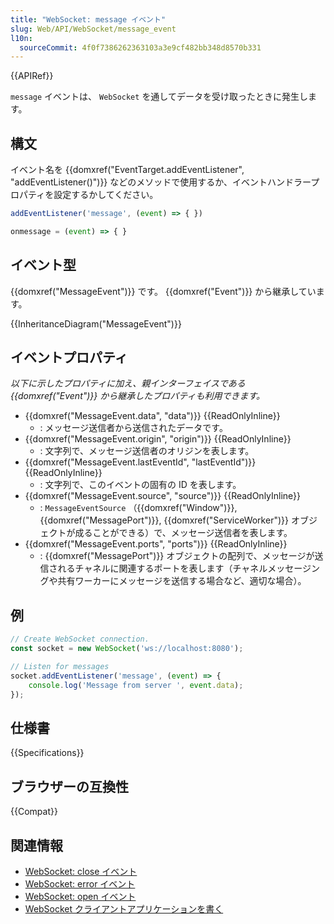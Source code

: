 ```yaml
---
title: "WebSocket: message イベント"
slug: Web/API/WebSocket/message_event
l10n:
  sourceCommit: 4f0f7386262363103a3e9cf482bb348d8570b331
---
```


{{APIRef}}

`message` イベントは、 `WebSocket` を通してデータを受け取ったときに発生します。

## 構文

イベント名を {{domxref("EventTarget.addEventListener", "addEventListener()")}} などのメソッドで使用するか、イベントハンドラープロパティを設定するかしてください。

```js
addEventListener('message', (event) => { })

onmessage = (event) => { }
```

## イベント型

{{domxref("MessageEvent")}} です。 {{domxref("Event")}} から継承しています。

{{InheritanceDiagram("MessageEvent")}}

## イベントプロパティ

_以下に示したプロパティに加え、親インターフェイスである {{domxref("Event")}} から継承したプロパティも利用できます。_

- {{domxref("MessageEvent.data", "data")}} {{ReadOnlyInline}}
  - : メッセージ送信者から送信されたデータです。
- {{domxref("MessageEvent.origin", "origin")}} {{ReadOnlyInline}}
  - : 文字列で、メッセージ送信者のオリジンを表します。
- {{domxref("MessageEvent.lastEventId", "lastEventId")}} {{ReadOnlyInline}}
  - : 文字列で、このイベントの固有の ID を表します。
- {{domxref("MessageEvent.source", "source")}} {{ReadOnlyInline}}
  - : `MessageEventSource` （{{domxref("Window")}}, {{domxref("MessagePort")}}, {{domxref("ServiceWorker")}} オブジェクトが成ることができる）で、メッセージ送信者を表します。
- {{domxref("MessageEvent.ports", "ports")}} {{ReadOnlyInline}}
  - : {{domxref("MessagePort")}} オブジェクトの配列で、メッセージが送信されるチャネルに関連するポートを表します（チャネルメッセージングや共有ワーカーにメッセージを送信する場合など、適切な場合）。

## 例

```js
// Create WebSocket connection.
const socket = new WebSocket('ws://localhost:8080');

// Listen for messages
socket.addEventListener('message', (event) => {
    console.log('Message from server ', event.data);
});
```

## 仕様書

{{Specifications}}

## ブラウザーの互換性

{{Compat}}

## 関連情報

- [WebSocket: close イベント](/ja/docs/Web/API/WebSocket/close_event)
- [WebSocket: error イベント](/ja/docs/Web/API/WebSocket/error_event)
- [WebSocket: open イベント](/ja/docs/Web/API/WebSocket/open_event)
- [WebSocket クライアントアプリケーションを書く](/ja/docs/Web/API/WebSockets_API/Writing_WebSocket_client_applications)
